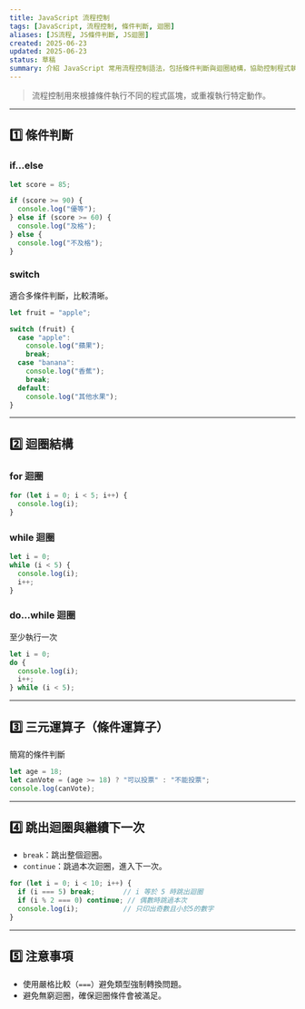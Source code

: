 ```yaml
---
title: JavaScript 流程控制
tags: [JavaScript, 流程控制, 條件判斷, 迴圈]
aliases: [JS流程, JS條件判斷, JS迴圈]
created: 2025-06-23
updated: 2025-06-23
status: 草稿
summary: 介紹 JavaScript 常用流程控制語法，包括條件判斷與迴圈結構，協助控制程式執行流程。
---
```


>流程控制用來根據條件執行不同的程式區塊，或重複執行特定動作。

---
## 1️⃣ 條件判斷

### if...else

```javascript
let score = 85;

if (score >= 90) {
  console.log("優等");
} else if (score >= 60) {
  console.log("及格");
} else {
  console.log("不及格");
}
```

### switch

適合多條件判斷，比較清晰。

```javascript
let fruit = "apple";

switch (fruit) {
  case "apple":
    console.log("蘋果");
    break;
  case "banana":
    console.log("香蕉");
    break;
  default:
    console.log("其他水果");
}
```

---
## 2️⃣ 迴圈結構

### for 迴圈

```javascript
for (let i = 0; i < 5; i++) {
  console.log(i);
}
```

### while 迴圈

```javascript
let i = 0;
while (i < 5) {
  console.log(i);
  i++;
}
```

### do...while 迴圈
至少執行一次
```javascript
let i = 0;
do {
  console.log(i);
  i++;
} while (i < 5);
```

---
## 3️⃣ 三元運算子（條件運算子）
簡寫的條件判斷
```javascript
let age = 18;
let canVote = (age >= 18) ? "可以投票" : "不能投票";
console.log(canVote);
```

---
## 4️⃣ 跳出迴圈與繼續下一次

- `break`：跳出整個迴圈。
- `continue`：跳過本次迴圈，進入下一次。

```javascript
for (let i = 0; i < 10; i++) {
  if (i === 5) break;       // i 等於 5 時跳出迴圈
  if (i % 2 === 0) continue; // 偶數時跳過本次
  console.log(i);           // 只印出奇數且小於5的數字
}
```

---
## 5️⃣ 注意事項

- 使用嚴格比較（`===`）避免類型強制轉換問題。
- 避免無窮迴圈，確保迴圈條件會被滿足。